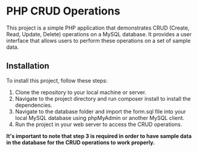 # PHP CRUD Operations  
This project is a simple PHP application that demonstrates CRUD (Create, Read, Update, Delete) operations on a MySQL database. It provides a user interface that allows users to perform these operations on a set of sample data.  
## Installation  
To install this project, follow these steps:
1. Clone the repository to your local machine or server.
2. Navigate to the project directory and run composer install to install the dependencies.
3. Navigate to the database folder and import the form.sql file into your local MySQL database using phpMyAdmin or another MySQL client.
4. Run the project in your web server to access the CRUD operations.


**It's important to note that step 3 is required in order to have sample data in the database for the CRUD operations to work properly.**
